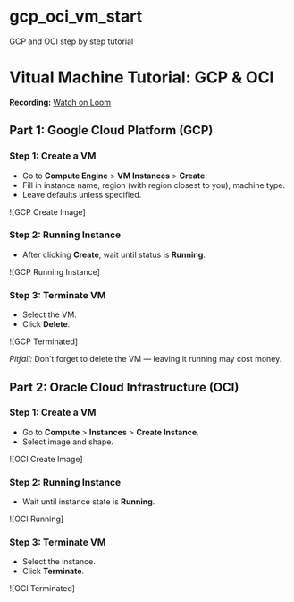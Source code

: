 # gcp_oci_vm_start
GCP and OCI step by step tutorial
# Vitual Machine Tutorial: GCP & OCI

**Recording:** [Watch on Loom](https://www.loom.com/share/3083d00be535445b97c2cb42f8e749ec?sid=a3792a61-d27b-4e74-8951-efa0eb55a19b)

## Part 1: Google Cloud Platform (GCP)

### Step 1: Create a VM
- Go to **Compute Engine** > **VM Instances** > **Create**.
- Fill in instance name, region (with region closest to you), machine type.
- Leave defaults unless specified.

![GCP Create Image]

### Step 2: Running Instance
- After clicking **Create**, wait until status is **Running**.

![GCP Running Instance]

### Step 3: Terminate VM
- Select the VM.
- Click **Delete**.

![GCP Terminated]

*Pitfall:* Don’t forget to delete the VM — leaving it running may cost money.


## Part 2: Oracle Cloud Infrastructure (OCI)

### Step 1: Create a VM
- Go to **Compute** > **Instances** > **Create Instance**.
- Select image and shape.

![OCI Create Image]

### Step 2: Running Instance
- Wait until instance state is **Running**.

![OCI Running]

### Step 3: Terminate VM
- Select the instance.
- Click **Terminate**.

![OCI Terminated]
